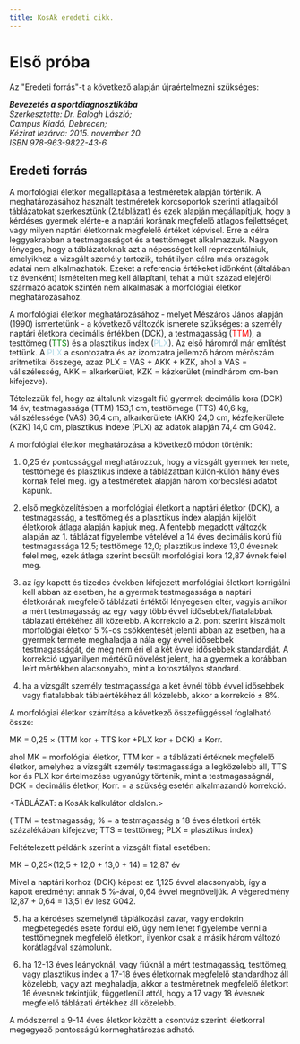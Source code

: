 ```yaml
---
title: KosAk eredeti cikk.
---
```


# Első próba

Az "Eredeti forrás"-t a következő alapján újraértelmezni szükséges:

***Bevezetés a sportdiagnosztikába***<br>
*Szerkesztette: Dr. Balogh László;<br>
Campus Kiadó, Debrecen;<br>
Kézirat lezárva: 2015. november 20.<br>
ISBN 978-963-9822-43-6*

## Eredeti forrás

A morfológiai életkor megállapítása a testméretek alapján történik. A meghatározásához használt testméretek korcsoportok szerinti átlagaiból táblázatokat szerkesztünk (2.táblázat) és ezek alapján megállapítjuk, hogy a kérdéses gyermek elérte-e a naptári korának megfelelő átlagos fejlettséget, vagy milyen naptári életkornak megfelelő értéket képvisel. Erre a célra leggyakrabban a testmagasságot és a testtömeget alkalmazzuk. Nagyon lényeges, hogy a táblázatoknak azt a népességet kell reprezentálniuk, amelyikhez a vizsgált személy tartozik, tehát ilyen célra más országok adatai nem alkalmazhatók. Ezeket a referencia értékeket időnként (általában tíz évenként) ismételten meg kell állapítani, tehát a múlt század elejéről származó adatok szintén nem alkalmasak a morfológiai életkor meghatározásához.


A morfológiai életkor meghatározásához - melyet Mészáros János alapján (1990) ismertetünk - a következő változók ismerete szükséges: a személy naptári életkora decimális értékben (DCK), a testmagasság (<span style="color:red">TTM</span>), a testtömeg (<span style="color:green">TTS</span>) és a plasztikus index (<span style="color:lightblue">PLX</span>). Az első háromról már említést tettünk. A <span style="color:lightblue">PLX</span> a csontozatra és az izomzatra jellemző három mérőszám aritmetikai összege, azaz PLX = VAS + AKK + KZK, ahol a VAS = vállszélesség, AKK = alkarkerület, KZK = kézkerület (mindhárom cm-ben kifejezve).

Tételezzük fel, hogy az általunk vizsgált fiú gyermek decimális kora (DCK) 14 év, testmagassága (TTM) 153,1 cm, testtömege (TTS) 40,6 kg, vállszélessége (VAS) 36,4 cm, alkarkerülete (AKK) 24,0 cm, kézfejkerülete (KZK) 14,0 cm, plasztikus indexe (PLX) az adatok alapján 74,4 cm G042.

A morfológiai életkor meghatározása a következő módon történik:

1. 0,25 év pontossággal meghatározzuk, hogy a vizsgált gyermek 
termete, testtömege és plasztikus indexe a táblázatban külön-külön hány 
éves kornak felel meg. így a testméretek alapján három korbecslési adatot kapunk.

2. első megközelítésben a morfológiai életkort a naptári életkor (DCK), a testmagasság, a testtömeg és a plasztikus index alapján kijelölt életkorok átlaga alapján kapjuk meg. A fentebb megadott  változók alapján az 1. táblázat figyelembe vételével a 14 éves decimális korú fiú testmagassága 12,5; testtömege 12,0; plasztikus indexe 13,0 évesnek felel meg, ezek átlaga szerint becsült morfológiai kora 12,87 évnek felel meg.

3. az így kapott és tizedes években kifejezett morfológiai életkort korrigálni kell abban az esetben, ha a gyermek testmagassága a naptári életkorának megfelelő táblázati értéktől lényegesen eltér, vagyis amikor a mért testmagasság az egy vagy több évvel idősebbek/fiatalabbak táblázati értékéhez áll közelebb. A korrekció a 2. pont szerint kiszámolt morfológiai életkor 5 %-os csökkentését jelenti abban az esetben, ha a gyermek termete meghaladja a nála egy évvel idősebbek testmagasságát, de még nem éri el a két évvel idősebbek standardját. A korrekció ugyanilyen mértékű növelést jelent, ha a gyermek a korábban leírt mértékben alacsonyabb, mint a korosztályos standard.

4. ha a vizsgált személy testmagassága a két évnél több évvel idősebbek vagy fiatalabbak
táblaértékéhez áll közelebb, akkor a korrekció ± 8%.

A morfológiai életkor számítása a következő összefüggéssel foglalható össze:

MK = 0,25 × (TTM kor + TTS kor +PLX kor + DCK) ± Korr.

ahol MK = morfológiai életkor, TTM kor = a táblázati értéknek megfelelő életkor, amelyhez a vizsgált személy testmagassága a legközelebb áll, TTS kor és PLX kor értelmezése ugyanúgy történik, mint a testmagasságnál, DCK = decimális életkor, Korr. = a szükség esetén alkalmazandó korrekció.

<TÁBLÁZAT: a KosAk kalkulátor oldalon.>

( TTM = testmagasság; % = a testmagasság a 18 éves életkori érték százalékában kifejezve; TTS = testtömeg; PLX = plasztikus index)

Feltételezett példánk szerint a vizsgált fiatal esetében:

MK = 0,25×(12,5 + 12,0 + 13,0 + 14) = 12,87 év

Mivel a naptári korhoz (DCK) képest ez 1,125 évvel alacsonyabb, így a kapott eredményt annak 5 %-ával, 0,64 évvel megnöveljük. A végeredmény 12,87 + 0,64 = 13,51 év lesz G042.

5. ha a kérdéses személynél táplálkozási zavar, vagy endokrin megbetegedés esete fordul elő, úgy nem lehet figyelembe venni a testtömegnek megfelelő életkort, ilyenkor csak a másik három változó korátlagával számolunk.

6. ha 12-13 éves leányoknál, vagy fiúknál a mért testmagasság, testtömeg, vagy plasztikus index a 17-18 éves életkornak megfelelő standardhoz áll közelebb, vagy azt meghaladja, akkor a testméretnek megfelelő életkort 16 évesnek tekintjük, függetlenül attól, hogy a 17 vagy 18 évesnek megfelelő táblázati értékhez áll közelebb.

A módszerrel a 9-14 éves életkor között a csontváz szerinti életkorral megegyező pontosságú kormeghatározás adható.
